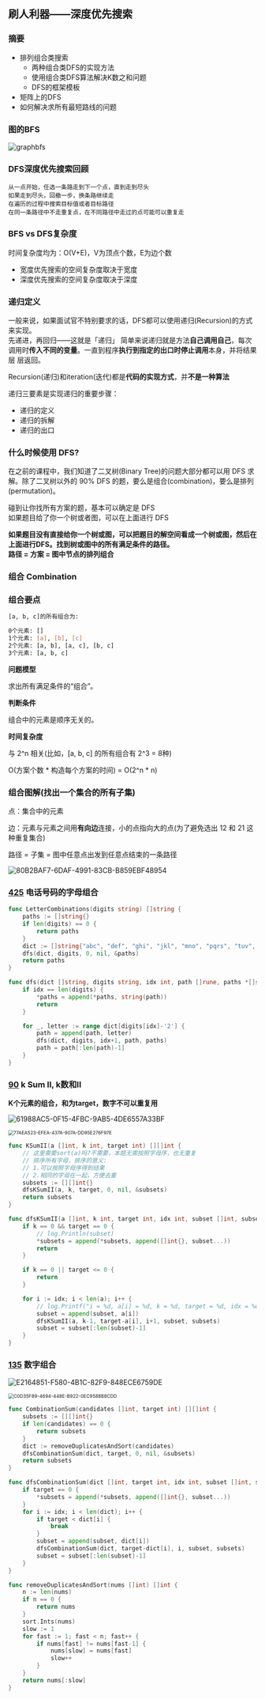 ## 刷人利器——深度优先搜索

### 摘要

* 排列组合类搜索
    * 两种组合类DFS的实现方法
    * 使用组合类DFS算法解决K数之和问题
    * DFS的框架模板
* 矩阵上的DFS
* 如何解决求所有最短路线的问题

### 图的BFS

![graphbfs](https://raw.githubusercontent.com/luxcgo/imgs4md/master/img20220604214803.jpeg)

### DFS深度优先搜索回顾

```
从一点开始，任选一条路走到下一个点，直到走到尽头
如果走到尽头，回撤一步，换条路继续走
在遍历的过程中搜索目标值或者目标路径
在同一条路径中不走重复点，在不同路径中走过的点可能可以重复走
```

### BFS vs DFS复杂度

时间复杂度均为：O(V+E)，V为顶点个数，E为边个数 

* 宽度优先搜索的空间复杂度取决于宽度
* 深度优先搜索的空间复杂度取决于深度

### 递归定义

一般来说，如果面试官不特别要求的话，DFS都可以使用递归(Recursion)的方式来实现。<br/>
先递进，再回归——这就是「递归」 简单来说递归就是方法**自己调用自己**，每次调用时**传入不同的变量**。一直到程序**执行到指定的出口时停止调用**本身，并将结果层 层返回。

Recursion(递归)和iteration(迭代)都是**代码的实现方式**，并**不是一种算法**

递归三要素是实现递归的重要步骤：

* 递归的定义
* 递归的拆解
* 递归的出口

### 什么时候使用 DFS?

在之前的课程中，我们知道了二叉树(Binary Tree)的问题大部分都可以用 DFS 求解。除了二叉树以外的 90% DFS 的题，要么是组合(combination)，要么是排列(permutation)。

碰到让你找所有方案的题，基本可以确定是 DFS<br/>
如果题目给了你一个树或者图，可以在上面进行 DFS

**如果题目没有直接给你一个树或图，可以把题目的解空间看成一个树或图，然后在上面进行DFS。找到树或图中的所有满足条件的路径。**<br/>
**路径 = 方案 = 图中节点的排列组合**

### 组合 Combination

### 组合要点

```sh
[a, b, c]的所有组合为: 

0个元素: []
1个元素: [a], [b], [c] 
2个元素: [a, b], [a, c], [b, c] 
3个元素: [a, b, c]
```

**问题模型**

求出所有满足条件的“组合”。

**判断条件**

组合中的元素是顺序无关的。

**时间复杂度**

与 2^n 相关(比如，[a, b, c] 的所有组合有 2^3 = 8种) 

O(方案个数 * 构造每个方案的时间) = O(2^n * n)

### 组合图解(找出一个集合的所有子集)

点：集合中的元素

边：元素与元素之间用**有向边**连接，小的点指向大的点(为了避免选出 12 和 21 这种重复集合)

路径 = 子集 = 图中任意点出发到任意点结束的一条路径

![80B2BAF7-6DAF-4991-83CB-B859EBF48954](https://raw.githubusercontent.com/luxcgo/imgs4md/master/img20220604221145.jpeg)

### [425](https://www.lintcode.com/problem/425/) 电话号码的字母组合

```go
func LetterCombinations(digits string) []string {
	paths := []string{}
	if len(digits) == 0 {
		return paths
	}
	dict := []string{"abc", "def", "ghi", "jkl", "mno", "pqrs", "tuv", "wxyz"}
	dfs(dict, digits, 0, nil, &paths)
	return paths
}

func dfs(dict []string, digits string, idx int, path []rune, paths *[]string) {
	if idx == len(digits) {
		*paths = append(*paths, string(path))
		return
	}

	for _, letter := range dict[digits[idx]-'2'] {
		path = append(path, letter)
		dfs(dict, digits, idx+1, path, paths)
		path = path[:len(path)-1]
	}
}
```

### [90](https://www.lintcode.com/problem/k-sum-ii/) k Sum II, k数和II

**K个元素的组合，和为target，数字不可以重复用**

![61988AC5-0F15-4FBC-9AB5-4DE6557A33BF](https://raw.githubusercontent.com/luxcgo/imgs4md/master/img20220605001438.jpeg)

 <img src="https://raw.githubusercontent.com/luxcgo/imgs4md/master/img20220605001523.jpeg" alt="77AEA523-EFEA-437A-907A-DD95E276F97E" style="zoom:67%;" />

```go
func KSumII(a []int, k int, target int) [][]int {
	// 这里需要sort(a)吗?不需要，本题无需按照字母序，也无重复
	// 排序所有字母，排序的意义:
	// 1.可以按照字母序得到结果
	// 2.相同的字母在一起，方便去重
	subsets := [][]int{}
	dfsKSumII(a, k, target, 0, nil, &subsets)
	return subsets
}

func dfsKSumII(a []int, k int, target int, idx int, subset []int, subsets *[][]int) {
	if k == 0 && target == 0 {
		// log.Println(subset)
		*subsets = append(*subsets, append([]int{}, subset...))
		return
	}

	if k == 0 || target <= 0 {
		return
	}

	for i := idx; i < len(a); i++ {
		// log.Printf("i = %d, a[i] = %d, k = %d, target = %d, idx = %d", i, a[i], k, target, idx)
		subset = append(subset, a[i])
		dfsKSumII(a, k-1, target-a[i], i+1, subset, subsets)
		subset = subset[:len(subset)-1]
	}
}
```

### [135](https://www.lintcode.com/problem/combination-sum/) 数字组合

![E2164851-F580-4B1C-82F9-848ECE6759DE](https://raw.githubusercontent.com/luxcgo/imgs4md/master/img20220605192854.jpeg)

 <img src="https://raw.githubusercontent.com/luxcgo/imgs4md/master/img20220605192957.jpeg" alt="C0D35F89-4694-448E-B922-0EC9588B8CDD" style="zoom:67%;" />

```go
func CombinationSum(candidates []int, target int) [][]int {
	subsets := [][]int{}
	if len(candidates) == 0 {
		return subsets
	}
	dict := removeDuplicatesAndSort(candidates)
	dfsCombinationSum(dict, target, 0, nil, &subsets)
	return subsets
}

func dfsCombinationSum(dict []int, target int, idx int, subset []int, subsets *[][]int) {
	if target == 0 {
		*subsets = append(*subsets, append([]int{}, subset...))
	}
	for i := idx; i < len(dict); i++ {
		if target < dict[i] {
			break
		}
		subset = append(subset, dict[i])
		dfsCombinationSum(dict, target-dict[i], i, subset, subsets)
		subset = subset[:len(subset)-1]
	}
}

func removeDuplicatesAndSort(nums []int) []int {
	n := len(nums)
	if n == 0 {
		return nums
	}
	sort.Ints(nums)
	slow := 1
	for fast := 1; fast < n; fast++ {
		if nums[fast] != nums[fast-1] {
			nums[slow] = nums[fast]
			slow++
		}
	}
	return nums[:slow]
}
```

